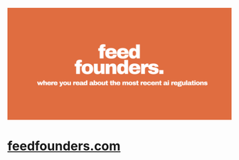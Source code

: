 ![og image](https://github.com/heeyunjeon/feedfounders/blob/main/static/images/cover.png)

# [feedfounders.com](https://feedfounders.com)
